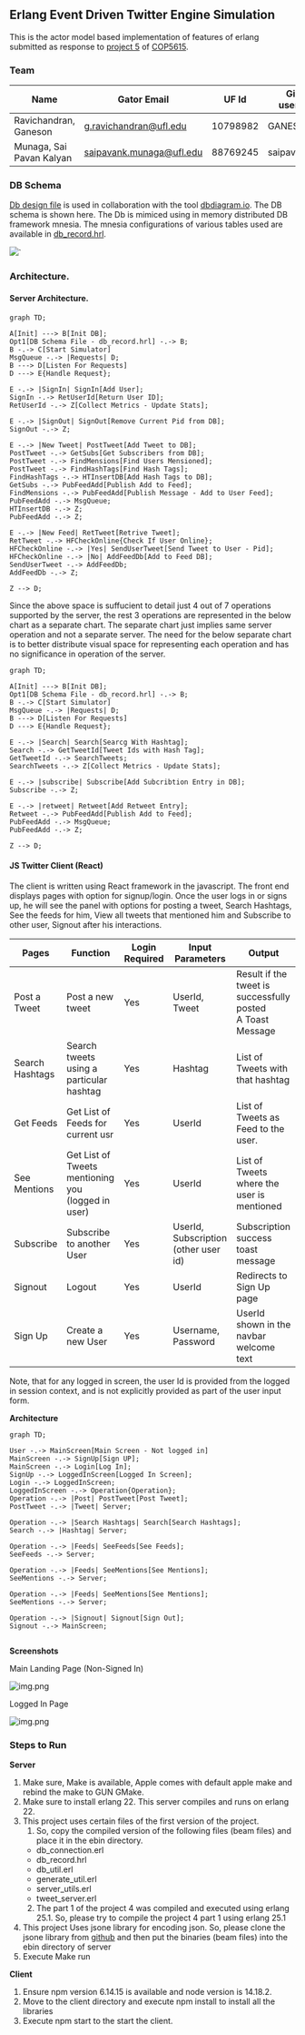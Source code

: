 ## Erlang Event Driven Twitter Engine Simulation

This is the actor model based implementation of features of erlang submitted as response
to [project 5](https://ufl.instructure.com/courses/467300/assignments/5383671)
of [COP5615](https://ufl.instructure.com/courses/467300).

### Team

| Name                     | Gator Email             | UF Id     | Github username |
|--------------------------|-------------------------|-----------|-----------------|
| Ravichandran, Ganeson    | g.ravichandran@ufl.edu  | 10798982 | GANES1998       |
| Munaga, Sai Pavan Kalyan | saipavank.munaga@ufl.edu | 88769245 | saipavankalyan  |

### DB Schema

[Db design file](db/schema/twitter.schema.dbml) is used in collaboration with the tool [dbdiagram.io](https://www.dbdiagrams.io).
The DB schema is shown here. The Db is mimiced using in memory  distributed DB framework mnesia. The mnesia configurations of various tables used are available in [db_record.hrl](src/db_record.hrl).

![](doc/assets/db-schema.png)`

### Architecture.

#### Server Architecture.

```mermaid
graph TD;

A[Init] ---> B[Init DB];
Opt1[DB Schema File - db_record.hrl] -.-> B;
B -.-> C[Start Simulator]
MsgQueue -.-> |Requests| D;
B ---> D[Listen For Requests]
D ---> E{Handle Request};

E -.-> |SignIn| SignIn[Add User];
SignIn -.-> RetUserId[Return User ID];
RetUserId -.-> Z[Collect Metrics - Update Stats];

E -.-> |SignOut| SignOut[Remove Current Pid from DB];
SignOut -.-> Z;

E -.-> |New Tweet| PostTweet[Add Tweet to DB];
PostTweet -.-> GetSubs[Get Subscribers from DB];
PostTweet -.-> FindMensions[Find Users Mensioned];
PostTweet -.-> FindHashTags[Find Hash Tags];
FindHashTags -.-> HTInsertDB[Add Hash Tags to DB];
GetSubs -.-> PubFeedAdd[Publish Add to Feed];
FindMensions -.-> PubFeedAdd[Publish Message - Add to User Feed];
PubFeedAdd -.-> MsgQueue;
HTInsertDB -.-> Z;
PubFeedAdd -.-> Z;

E -.-> |New Feed| RetTweet[Retrive Tweet]; 
RetTweet -.-> HFCheckOnline{Check If User Online};
HFCheckOnline -.-> |Yes| SendUserTweet[Send Tweet to User - Pid];
HFCheckOnline -.-> |No| AddFeedDb[Add to Feed DB];
SendUserTweet -.-> AddFeedDb;
AddFeedDb -.-> Z;

Z --> D;
```

Since the above space is suffucient to detail just 4 out of 7 operations supported by the server, the rest 3 operations
are represented in the below chart as a separate chart. The separate chart just implies same server operation and not a
separate server. The need for the below separate chart is to better distribute visual space for representing each operation
and has no significance in operation of the server.

```mermaid
graph TD;

A[Init] ---> B[Init DB];
Opt1[DB Schema File - db_record.hrl] -.-> B;
B -.-> C[Start Simulator]
MsgQueue -.-> |Requests| D;
B ---> D[Listen For Requests]
D ---> E{Handle Request};

E -.-> |Search| Search[Searcg With Hashtag];
Search -.-> GetTweetId[Tweet Ids with Hash Tag];
GetTweetId -.-> SearchTweets;
SearchTweets -.-> Z[Collect Metrics - Update Stats];

E -.-> |subscribe| Subscribe[Add Subcribtion Entry in DB];
Subscribe -.-> Z;

E -.-> |retweet| Retweet[Add Retweet Entry];
Retweet -.-> PubFeedAdd[Publish Add to Feed];
PubFeedAdd -.-> MsgQueue;
PubFeedAdd -.-> Z;

Z --> D;
```

#### JS Twitter Client (React)

The client is written using React framework in the javascript. The front end displays pages with
option for signup/login. Once the user logs in or signs up, he will see the panel with options for posting a tweet, Search 
Hashtags, See the feeds for him, View all tweets that mentioned him and Subscribe to other user, Signout after his 
interactions.

| Pages           | Function                                           | Login Required | Input Parameters                     | Output                                                           |
|-----------------|----------------------------------------------------|----------------|--------------------------------------|------------------------------------------------------------------|
| Post a Tweet    | Post a new tweet                                   | Yes            | UserId, Tweet                        | Result if the tweet is successfully posted <br/> A Toast Message |
| Search Hashtags | Search tweets using a particular hashtag           | Yes            | Hashtag                              | List of Tweets with that hashtag                                 |
| Get Feeds       | Get List of Feeds for current usr                  | Yes            | UserId                               | List of Tweets as Feed to the user.                              |
| See Mentions    | Get List of Tweets mentioning you (logged in user) | Yes            | UserId                               | List of Tweets where the user is mentioned                       |
| Subscribe       | Subscribe to another User                          | Yes            | UserId, Subscription (other user id) | Subscription success toast message                               |
| Signout         | Logout                                             | Yes            | UserId                               | Redirects to Sign Up page                                        |
| Sign Up         | Create a new User                                  | Yes            | Username, Password                   | UserId shown in the navbar welcome text                          |

 Note, that for any logged in screen, the user Id is provided from the logged in session context, and is not explicitly provided 
 as part of the user input form.

**Architecture**

```mermaid
graph TD;

User -.-> MainScreen[Main Screen - Not logged in]
MainScreen -.-> SignUp[Sign UP];
MainScreen -.-> Login[Log In];
SignUp -.-> LoggedInScreen[Logged In Screen];
Login -.-> LoggedInScreen;
LoggedInScreen -.-> Operation{Operation};
Operation -.-> |Post| PostTweet[Post Tweet];
PostTweet -.-> |Tweet| Server; 

Operation -.-> |Search Hashtags| Search[Search Hashtags];
Search -.-> |Hashtag| Server;

Operation -.-> |Feeds| SeeFeeds[See Feeds];
SeeFeeds -.-> Server;

Operation -.-> |Feeds| SeeMentions[See Mentions];
SeeMentions -.-> Server;

Operation -.-> |Feeds| SeeMentions[See Mentions];
SeeMentions -.-> Server;

Operation -.-> |Signout| Signout[Sign Out];
Signout -.-> MainScreen;
 
```

**Screenshots**

Main Landing Page (Non-Signed In)

![img.png](docs/assets/front-end-non-login.png)

Logged In Page

![img.png](docs/assets/front-end-login.png)

### Steps to Run

**Server**
1. Make sure, Make is available, Apple comes with default apple make and rebind the make to GUN GMake.
2. Make sure to install erlang 22. This server compiles and runs on erlang 22.
3. This project uses certain files of the first version of the project.
   1. So, copy the compiled version of the following files (beam files) and place it in the ebin directory.
     * db_connection.erl
     * db_record.hrl
     * db_util.erl
     * generate_util.erl
     * server_utils.erl
     * tweet_server.erl
   2. The part 1 of the project 4 was compiled and executed using erlang 25.1. So, please try to compile the project 4 part 1 using erlang 25.1
4. This project Uses jsone library for encoding json. So, please clone the jsone library from [github](https://github.com/sile/jsone) and then put the binaries (beam files) into the ebin directory of server
5. Execute Make run

**Client**

1. Ensure npm version 6.14.15 is available and node version is 14.18.2.
2. Move to the client directory and execute npm install to install all the libraries
3. Execute npm start to the start the client.











